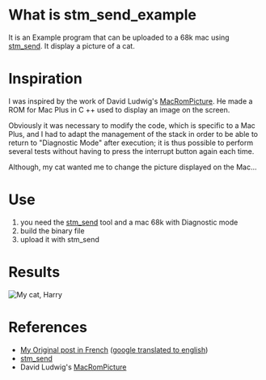 # What is stm_send_example
It is an Example program that can be uploaded to a 68k mac using [stm_send](https://github.com/tscolan/stm_send). It display a picture of a cat.

# Inspiration
I was inspired by the work of David Ludwig's [MacRomPicture](https://github.com/DavidLudwig/MacRomPicture). He made a ROM for Mac Plus in C ++ used to display an image on the screen.

Obviously it was necessary to modify the code, which is specific to a Mac Plus, and I had to adapt the management of the stack in order to be able to return to "Diagnostic Mode" after execution; it is thus possible to perform several tests without having to press the interrupt button again each time.

Although, my cat wanted me to change the picture displayed on the Mac...

# Use
1. you need the [stm_send](https://github.com/tscolan/stm_send) tool and a mac 68k with Diagnostic mode
2. build the binary file
3. upload it with stm_send

# Results
![My cat, Harry](https://www-scolan-net.translate.goog/wp-content/uploads/2021/10/20211008_174800-scaled.jpg)

# References
- [My Original post in French](https://www.scolan.net/utilisation-du-diagnostic-mode-sur-macintosh-se-30/) ([google translated to english](https://www-scolan-net.translate.goog/utilisation-du-diagnostic-mode-sur-macintosh-se-30/?_x_tr_sl=fr&_x_tr_tl=en))
- [stm_send](https://github.com/tscolan/stm_send)
- David Ludwig's [MacRomPicture](https://github.com/DavidLudwig/MacRomPicture)
